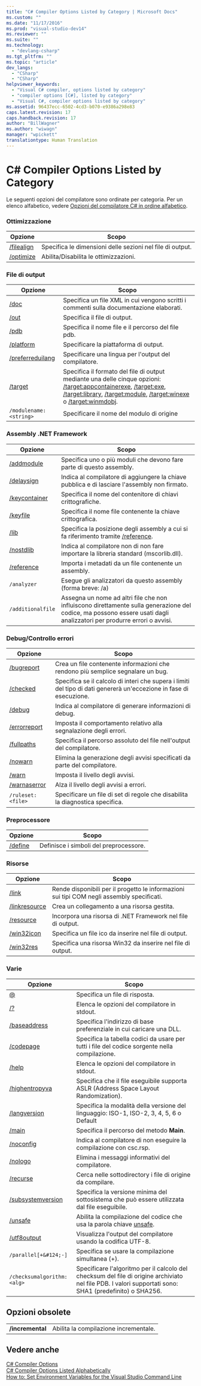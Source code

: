 ```yaml
---
title: "C# Compiler Options Listed by Category | Microsoft Docs"
ms.custom: ""
ms.date: "11/17/2016"
ms.prod: "visual-studio-dev14"
ms.reviewer: ""
ms.suite: ""
ms.technology: 
  - "devlang-csharp"
ms.tgt_pltfrm: ""
ms.topic: "article"
dev_langs: 
  - "CSharp"
  - "CSharp"
helpviewer_keywords: 
  - "Visual C# compiler, options listed by category"
  - "compiler options [C#], listed by category"
  - "Visual C#, compiler options listed by category"
ms.assetid: 96437ecc-6502-4cd3-b070-e9386a298e83
caps.latest.revision: 17
caps.handback.revision: 17
author: "BillWagner"
ms.author: "wiwagn"
manager: "wpickett"
translationtype: Human Translation
---
```

# C# Compiler Options Listed by Category
Le seguenti opzioni del compilatore sono ordinate per categoria.  Per un elenco alfabetico, vedere [Opzioni del compilatore C\# in ordine alfabetico](../../../csharp/language-reference/compiler-options/listed-alphabetically.md).  
  
### Ottimizzazione  
  
|Opzione|Scopo|  
|-------------|-----------|  
|[\/filealign](../../../csharp/language-reference/compiler-options/filealign-compiler-option.md)|Specifica le dimensioni delle sezioni nel file di output.|  
|[\/optimize](../../../csharp/language-reference/compiler-options/optimize-compiler-option.md)|Abilita\/Disabilita le ottimizzazioni.|  
  
### File di output  
  
|Opzione|Scopo|  
|-------------|-----------|  
|[\/doc](../../../csharp/language-reference/compiler-options/doc-compiler-option.md)|Specifica un file XML in cui vengono scritti i commenti sulla documentazione elaborati.|  
|[\/out](../../../csharp/language-reference/compiler-options/out-compiler-option.md)|Specifica il file di output.|  
|[\/pdb](../../../csharp/language-reference/compiler-options/pdb-compiler-option.md)|Specifica il nome file e il percorso del file pdb.|  
|[\/platform](../../../csharp/language-reference/compiler-options/platform-compiler-option.md)|Specificare la piattaforma di output.|  
|[\/preferreduilang](../../../csharp/language-reference/compiler-options/preferreduilang-compiler-option.md)|Specificare una lingua per l'output del compilatore.|  
|[\/target](../../../csharp/language-reference/compiler-options/target-compiler-option.md)|Specifica il formato del file di output mediante una delle cinque opzioni: [\/target:appcontainerexe](../../../csharp/language-reference/compiler-options/target-appcontainerexe-compiler-option.md), [\/target:exe](../../../csharp/language-reference/compiler-options/target-exe-compiler-option.md), [\/target:library](../../../csharp/language-reference/compiler-options/target-library-compiler-option.md), [\/target:module](../../../csharp/language-reference/compiler-options/target-module-compiler-option.md), [\/target:winexe](../../../csharp/language-reference/compiler-options/target-winexe-compiler-option.md) o [\/target:winmdobj](../../../csharp/language-reference/compiler-options/target-winmdobj-compiler-option.md).|  
|`/modulename:<string>`|Specificare il nome del modulo di origine|  
  
### Assembly .NET Framework  
  
|Opzione|Scopo|  
|-------------|-----------|  
|[\/addmodule](../../../csharp/language-reference/compiler-options/addmodule-compiler-option.md)|Specifica uno o più moduli che devono fare parte di questo assembly.|  
|[\/delaysign](../../../csharp/language-reference/compiler-options/delaysign-compiler-option.md)|Indica al compilatore di aggiungere la chiave pubblica e di lasciare l'assembly non firmato.|  
|[\/keycontainer](../../../csharp/language-reference/compiler-options/keycontainer-compiler-option.md)|Specifica il nome del contenitore di chiavi crittografiche.|  
|[\/keyfile](../../../csharp/language-reference/compiler-options/keyfile-compiler-option.md)|Specifica il nome file contenente la chiave crittografica.|  
|[\/lib](../../../csharp/language-reference/compiler-options/lib-compiler-option.md)|Specifica la posizione degli assembly a cui si fa riferimento tramite [\/reference](../../../csharp/language-reference/compiler-options/reference-compiler-option.md).|  
|[\/nostdlib](../../../csharp/language-reference/compiler-options/nostdlib-compiler-option.md)|Indica al compilatore non di non fare importare la libreria standard \(mscorlib.dll\).|  
|[\/reference](../../../csharp/language-reference/compiler-options/reference-compiler-option.md)|Importa i metadati da un file contenente un assembly.|  
|`/analyzer`|Esegue gli analizzatori da questo assembly \(forma breve: \/a\)|  
|`/additionalfile`|Assegna un nome ad altri file che non influiscono direttamente sulla generazione del codice, ma possono essere usati dagli analizzatori per produrre errori o avvisi.|  
  
### Debug\/Controllo errori  
  
|Opzione|Scopo|  
|-------------|-----------|  
|[\/bugreport](../../../csharp/language-reference/compiler-options/bugreport-compiler-option.md)|Crea un file contenente informazioni che rendono più semplice segnalare un bug.|  
|[\/checked](../../../csharp/language-reference/compiler-options/checked-compiler-option.md)|Specifica se il calcolo di interi che supera i limiti del tipo di dati genererà un'eccezione in fase di esecuzione.|  
|[\/debug](../../../csharp/language-reference/compiler-options/debug-compiler-option.md)|Indica al compilatore di generare informazioni di debug.|  
|[\/errorreport](../../../csharp/language-reference/compiler-options/errorreport-compiler-option.md)|Imposta il comportamento relativo alla segnalazione degli errori.|  
|[\/fullpaths](../../../csharp/language-reference/compiler-options/fullpaths-compiler-option.md)|Specifica il percorso assoluto del file nell'output del compilatore.|  
|[\/nowarn](../../../csharp/language-reference/compiler-options/nowarn-compiler-option.md)|Elimina la generazione degli avvisi specificati da parte del compilatore.|  
|[\/warn](../../../csharp/language-reference/compiler-options/warn-compiler-option.md)|Imposta il livello degli avvisi.|  
|[\/warnaserror](../../../csharp/language-reference/compiler-options/warnaserror-compiler-option.md)|Alza il livello degli avvisi a errori.|  
|`/ruleset:<file>`|Specificare un file di set di regole che disabilita la diagnostica specifica.|  
  
### Preprocessore  
  
|Opzione|Scopo|  
|-------------|-----------|  
|[\/define](../../../csharp/language-reference/compiler-options/define-compiler-option.md)|Definisce i simboli del preprocessore.|  
  
### Risorse  
  
|Opzione|Scopo|  
|-------------|-----------|  
|[\/link](../../../csharp/language-reference/compiler-options/link-compiler-option.md)|Rende disponibili per il progetto le informazioni sui tipi COM negli assembly specificati.|  
|[\/linkresource](../../../csharp/language-reference/compiler-options/linkresource-compiler-option.md)|Crea un collegamento a una risorsa gestita.|  
|[\/resource](../../../csharp/language-reference/compiler-options/resource-compiler-option.md)|Incorpora una risorsa di .NET Framework nel file di output.|  
|[\/win32icon](../../../csharp/language-reference/compiler-options/win32icon-compiler-option.md)|Specifica un file ico da inserire nel file di output.|  
|[\/win32res](../../../csharp/language-reference/compiler-options/win32res-compiler-option.md)|Specifica una risorsa Win32 da inserire nel file di output.|  
  
### Varie  
  
|Opzione|Scopo|  
|-------------|-----------|  
|[@](../../../csharp/language-reference/compiler-options/response-file-compiler-option.md)|Specifica un file di risposta.|  
|[\/?](../../../csharp/language-reference/compiler-options/help-compiler-option.md)|Elenca le opzioni del compilatore in stdout.|  
|[\/baseaddress](../../../csharp/language-reference/compiler-options/baseaddress-compiler-option.md)|Specifica l'indirizzo di base preferenziale in cui caricare una DLL.|  
|[\/codepage](../../../csharp/language-reference/compiler-options/codepage-compiler-option.md)|Specifica la tabella codici da usare per tutti i file del codice sorgente nella compilazione.|  
|[\/help](../../../csharp/language-reference/compiler-options/help-compiler-option.md)|Elenca le opzioni del compilatore in stdout.|  
|[\/highentropyva](../../../csharp/language-reference/compiler-options/highentropyva-compiler-option.md)|Specifica che il file eseguibile supporta ASLR \(Address Space Layout Randomization\).|  
|[\/langversion](../../../csharp/language-reference/compiler-options/langversion-compiler-option.md)|Specifica la modalità della versione del linguaggio: ISO\-1, ISO\-2, 3, 4, 5, 6 o Default|  
|[\/main](../../../csharp/language-reference/compiler-options/main-compiler-option.md)|Specifica il percorso del metodo **Main**.|  
|[\/noconfig](../../../csharp/language-reference/compiler-options/noconfig-compiler-option.md)|Indica al compilatore di non eseguire la compilazione con csc.rsp.|  
|[\/nologo](../../../csharp/language-reference/compiler-options/nologo-compiler-option.md)|Elimina i messaggi informativi del compilatore.|  
|[\/recurse](../../../csharp/language-reference/compiler-options/recurse-compiler-option.md)|Cerca nelle sottodirectory i file di origine da compilare.|  
|[\/subsystemversion](../../../csharp/language-reference/compiler-options/subsystemversion-compiler-option.md)|Specifica la versione minima del sottosistema che può essere utilizzata dal file eseguibile.|  
|[\/unsafe](../../../csharp/language-reference/compiler-options/unsafe-compiler-option.md)|Abilita la compilazione del codice che usa la parola chiave [unsafe](../../../csharp/language-reference/keywords/unsafe.md).|  
|[\/utf8output](../../../csharp/language-reference/compiler-options/utf8output-compiler-option.md)|Visualizza l'output del compilatore usando la codifica UTF\-8.|  
|`/parallel[+&#124;-]`|Specifica se usare la compilazione simultanea \(\+\).|  
|`/checksumalgorithm:<alg>`|Specificare l'algoritmo per il calcolo del checksum del file di origine archiviato nel file PDB.  I valori supportati sono: SHA1 \(predefinito\) o SHA256.|  
  
## Opzioni obsolete  
  
|||  
|-|-|  
|**\/incremental**|Abilita la compilazione incrementale.|  
  
## Vedere anche  
 [C\# Compiler Options](../../../csharp/language-reference/compiler-options/index.md)   
 [C\# Compiler Options Listed Alphabetically](../../../csharp/language-reference/compiler-options/listed-alphabetically.md)   
 [How to: Set Environment Variables for the Visual Studio Command Line](../../../csharp/language-reference/compiler-options/how-to-set-environment-variables-for-the-visual-studio-command-line.md)